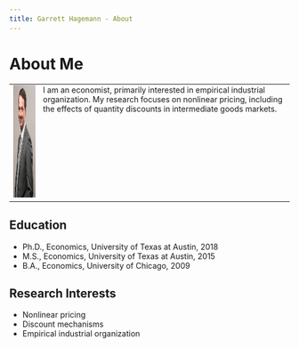 ```yaml
---
title: Garrett Hagemann - About
---
```


# About Me

<table class="img_tab">
<tr>
<td valign="top"><img height="202" width="132" src="images/Hagemann_professional_photo_cropped_small.jpg"></td>
<td valign="top">I am an economist, primarily interested in empirical industrial organization. My research focuses on nonlinear pricing, including the effects of quantity discounts in intermediate goods markets.</td>
</tr>
</table>

## Education
* Ph.D., Economics, University of Texas at Austin, 2018
* M.S., Economics, University of Texas at Austin, 2015
* B.A., Economics, University of Chicago, 2009

## Research Interests
* Nonlinear pricing
* Discount mechanisms
* Empirical industrial organization
